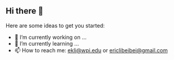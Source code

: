 ## Hi there 👋

<!--
**EricLi3/EricLi3** is a ✨ _special_ ✨ repository because its `README.md` (this file) appears on your GitHub profile.
- 😄 Pronouns: ...
- ⚡ Fun fact: ...
- 👯 I’m looking to collaborate on ...
- 🤔 I’m looking for help with ...
- 💬 Ask me about ...
-->

Here are some ideas to get you started:

- 🔭 I’m currently working on ...
- 🌱 I’m currently learning ...
- 📫 How to reach me: ekli@wpi.edu or ericlibeibei@gmail.com

